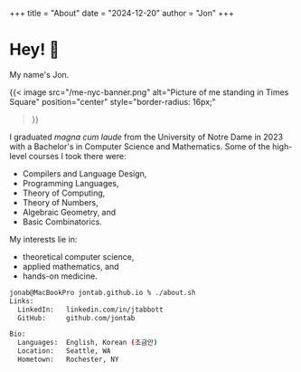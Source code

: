 +++
title  = "About"
date   = "2024-12-20"
author = "Jon"
+++

# Hey! 👋

My name's Jon.

{{< 
    image src="/me-nyc-banner.png"
    alt="Picture of me standing in Times Square"
    position="center"
    style="border-radius: 16px;"
>}}

I graduated *magna cum laude* from the University of Notre Dame in 2023 with a Bachelor's in Computer Science and Mathematics. Some of the high-level courses I took there were:

- Compilers and Language Design,
- Programming Languages,
- Theory of Computing,
- Theory of Numbers,
- Algebraic Geometry, and
- Basic Combinatorics.

My interests lie in:

- theoretical computer science,
- applied mathematics, and
- hands-on medicine.

```sh
jonab@MacBookPro jontab.github.io % ./about.sh
Links:
  LinkedIn:   linkedin.com/in/jtabbott
  GitHub:     github.com/jontab

Bio:
  Languages:  English, Korean (조금만)
  Location:   Seattle, WA
  Hometown:   Rochester, NY
```
